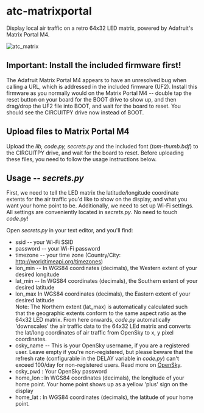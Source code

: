 # atc-matrixportal
Display local air traffic on a retro 64x32 LED matrix, powered by Adafruit's Matrix Portal M4.

![atc_matrix](https://user-images.githubusercontent.com/16847660/182083309-c92dc9a3-b443-4912-87bd-5bb552238625.png)

## Important: Install the included firmware first!
The Adafruit Matrix Portal M4 appears to have an unresolved bug when calling a URL, which is addressed in the included firmware (UF2). Install this firmware as you normally would on the Matrix Portal M4 -- double tap the reset button on your board for the BOOT drive to show up, and then drag/drop the UF2 file into BOOT, and wait for the board to reset. You should see the CIRCUITPY drive now instead of BOOT.

## Upload files to Matrix Portal M4
Upload the *lib, code.py, secrets.py* and the included font (*tom-thumb.bdf*) to the CIRCUITPY drive, and wait for the board to reset. Before uploading these files, you need to follow the usage instructions below.

## Usage -- *secrets.py*
First, we need to tell the LED matrix the latitude/longitude coordinate extents for the air traffic you'd like to show on the display, and what you want your home point to be. Additionally, we need to set up Wi-Fi settings. All settings are conveniently located in *secrets.py*. No need to touch *code.py*!

Open *secrets.py* in your text editor, and you'll find:
- ssid -- your Wi-Fi SSID
- password -- your Wi-Fi password
- timezone -- your time zone (Country/City: http://worldtimeapi.org/timezones)
- lon_min -- In WGS84 coordinates (decimals), the Western extent of your desired longitude  
- lat_min -- In WGS84 coordinates (decimals), the Southern extent of your desired latitude  
- lon_max In WGS84 coordinates (decimals), the Eastern extent of your desired latitude  
Note: The Northern extent (lat_max) is automatically calculated such that the geographic extents conform to the same aspect ratio as the 64x32 LED matrix. From here onwards, *code.py* automatically 'downscales' the air traffic data to the 64x32 LEd matrix and converts the lat/long coordinates of air traffic from OpenSky to x, y pixel coordinates.
- osky_name -- This is your OpenSky username, if you are a registered user. Leave empty if you're non-registered, but please beware that the refresh rate (configurable in the DELAY variable in *code.py*) can't exceed 100/day for non-registered users. Read more on [OpenSky](https://openskynetwork.github.io/opensky-api/rest.html).
- osky_pwd : Your OpenSky password
- home_lon : In WGS84 coordinates (decimals), the longitude of your home point. Your home point shows up as a yellow 'plus' sign on the display
- home_lat : In WGS84 coordinates (decimals), the latitude of your home point.


